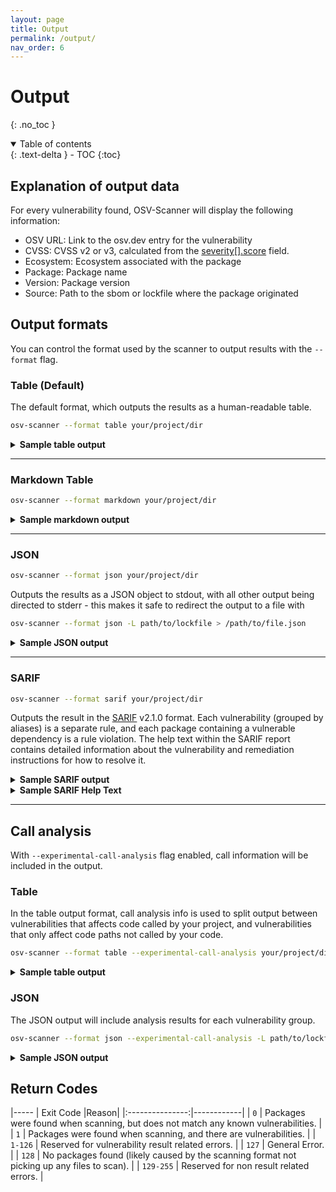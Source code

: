 ```yaml
---
layout: page
title: Output
permalink: /output/
nav_order: 6
---
```

# Output
{: .no_toc }

<details open markdown="block">
  <summary>
    Table of contents
  </summary>
  {: .text-delta }
- TOC
{:toc}
</details>

## Explanation of output data

For every vulnerability found, OSV-Scanner will display the following information:

- OSV URL: Link to the osv.dev entry for the vulnerability
- CVSS: CVSS v2 or v3, calculated from the [severity[].score](https://ossf.github.io/osv-schema/#severity-field) field.
- Ecosystem: Ecosystem associated with the package
- Package: Package name
- Version: Package version
- Source: Path to the sbom or lockfile where the package originated

## Output formats
You can control the format used by the scanner to output results with the `--format` flag.

### Table (Default)

The default format, which outputs the results as a human-readable table.

```bash
osv-scanner --format table your/project/dir
```

<details markdown="1">
<summary><b>Sample table output</b></summary>

```bash
╭─────────────────────────────────────┬──────┬───────────┬──────────────────────────┬─────────┬────────────────────╮
│ OSV URL                             │ CVSS │ ECOSYSTEM │  PACKAGE                 │ VERSION │ SOURCE             │
├─────────────────────────────────────┼──────┼───────────┼──────────────────────────┼─────────┼────────────────────┤
│ https://osv.dev/GHSA-c3h9-896r-86jm | 8.6  │ Go        │ github.com/gogo/protobuf │ 1.3.1   │ path/to/go.mod     │
│ https://osv.dev/GHSA-m5pq-gvj9-9vr8 | 7.5  │ crates.io │ regex                    │ 1.3.1   │ path/to/Cargo.lock │
╰─────────────────────────────────────┴──────┴───────────┴──────────────────────────┴─────────┴────────────────────╯
```
</details>

---

### Markdown Table

```bash
osv-scanner --format markdown your/project/dir
```

<details markdown="1">
<summary><b>Sample markdown output</b></summary>

**Raw output:**

```
| OSV URL | CVSS | Ecosystem | Package | Version | Source |
| --- | --- | --- | --- | --- | --- |
| https://osv.dev/GHSA-c3h9-896r-86jm<br/>https://osv.dev/GO-2021-0053 | 8.6 | Go | github.com/gogo/protobuf | 1.3.1 | ../scorecard-check-osv-e2e/go.mod |
| https://osv.dev/GHSA-m5pq-gvj9-9vr8<br/>https://osv.dev/RUSTSEC-2022-0013 | 7.5 | crates.io | regex | 1.5.1 | ../scorecard-check-osv-e2e/sub-rust-project/Cargo.lock |
```

**Rendered:**

| OSV URL | CVSS | Ecosystem | Package | Version | Source |
| --- | --- | --- | --- | --- | --- |
| https://osv.dev/GHSA-c3h9-896r-86jm<br/>https://osv.dev/GO-2021-0053 | 8.6 | Go | github.com/gogo/protobuf | 1.3.1 | ../scorecard-check-osv-e2e/go.mod |
| https://osv.dev/GHSA-m5pq-gvj9-9vr8<br/>https://osv.dev/RUSTSEC-2022-0013 | 7.5 | crates.io | regex | 1.5.1 | ../scorecard-check-osv-e2e/sub-rust-project/Cargo.lock |

</details>

---

### JSON

```bash
osv-scanner --format json your/project/dir
```

Outputs the results as a JSON object to stdout, with all other output being directed to stderr - this makes it safe to redirect the output to a file with
```bash
osv-scanner --format json -L path/to/lockfile > /path/to/file.json
```

<details markdown="1">
<summary><b>Sample JSON output</b></summary>

```json
{
  "results": [
    {
      "packageSource": {
        "path": "/absolute/path/to/go.mod",
        // One of: lockfile, sbom, git, docker
        "type": "lockfile"
      },
      "packages": [
        {
          "package": {
            "name": "github.com/gogo/protobuf",
            "version": "1.3.1",
            "ecosystem": "Go"
          },
          "vulnerabilities": [
            {
              "id": "GHSA-c3h9-896r-86jm",
              "aliases": [
                "CVE-2021-3121"
              ],
              // ... Full OSV
            },
            {
              "id": "GO-2021-0053",
              "aliases": [
                "CVE-2021-3121",
                "GHSA-c3h9-896r-86jm"
              ],
              // ... Full OSV
            }
          ],
          // Grouping based on aliases, if two vulnerability share the same alias, or alias each other,
          // they are considered the same vulnerability, and is grouped here under the id field.
          "groups": [
            {
              "ids": [
                "GHSA-c3h9-896r-86jm",
                "GO-2021-0053"
              ],
              // Call stack analysis is done using the `--experimental-call-analysis` flag
              // and result is matched against data provided by the advisory to check if
              // affected code is actually being executed.
              "experimentalAnalysis": {
                "GO-2021-0053": {
                  "called": false
                }
              }
            }
          ]
        }
      ]
    },
    {
      "packageSource": {
        "path": "/absolute/path/to/Cargo.lock",
        "type": "lockfile"
      },
      "packages": [
        {
          "package": {
            "name": "regex",
            "version": "1.5.1",
            "ecosystem": "crates.io"
          },
          "vulnerabilities": [
            {
              "id": "GHSA-m5pq-gvj9-9vr8",
              "aliases": [
                "CVE-2022-24713"
              ],
              // ... Full OSV
            },
            {
              "id": "RUSTSEC-2022-0013",
              "aliases": [
                "CVE-2022-24713"
              ],
              // ... Full OSV
            }
          ],
          "groups": [
            {
              "ids": [
                "GHSA-m5pq-gvj9-9vr8",
                "RUSTSEC-2022-0013"
              ]
            }
          ]
        }
      ]
    }
  ]
}
```

</details>


---

### SARIF

```bash
osv-scanner --format sarif your/project/dir
```

Outputs the result in the [SARIF](https://sarifweb.azurewebsites.net/) v2.1.0 format. Each vulnerability (grouped by aliases) is a separate rule, and each package containing a vulnerable dependency is a rule violation. The help text within the SARIF report contains detailed information about the vulnerability and remediation instructions for how to resolve it.

<details markdown="1">
<summary><b>Sample SARIF output</b></summary>

```json
{
  "version": "2.1.0",
  "$schema": "https://json.schemastore.org/sarif-2.1.0.json",
  "runs": [
    {
      "tool": {
        "driver": {
          "informationUri": "https://github.com/google/osv-scanner",
          "name": "osv-scanner",
          "rules": [
            {
              "id": "CVE-2022-24713",
              "shortDescription": {
                "text": "CVE-2022-24713: <advisory summary>"
              },
              "fullDescription": {
                "text": "<Full advisory details>...",
                "markdown": "<Full advisory details>..."
              },
              // Deprecated IDs field contains all alias IDs
              "deprecatedIds": [
                "CVE-2022-24713",
                "RUSTSEC-2022-0013",
                "GHSA-m5pq-gvj9-9vr8"
              ],
              "help": {
                "text": "<Markdown help text>...",
                "markdown": "<Markdown help text>..."
              }
            },
          ],
          "version": "1.4.1"
        }
      },
      "artifacts": [
        {
          "location": {
            "uri": "file:///path/to/sub-rust-project/Cargo.lock"
          },
          "length": -1
        }
      ],
      "results": [
        {
          "ruleId": "CVE-2022-24713",
          "ruleIndex": 0,
          "level": "warning",
          "message": {
            "text": "Package 'regex@1.5.1' is vulnerable to 'CVE-2022-24713' (also known as 'RUSTSEC-2022-0013', 'GHSA-m5pq-gvj9-9vr8')."
          },
          "locations": [
            {
              "physicalLocation": {
                "artifactLocation": {
                  "uri": "file:///path/to/sub-rust-project/Cargo.lock"
                }
              }
            }
          ]
        }
      ]
    }
  ]
}
```

</details>

<details markdown="1">
<summary><b>Sample SARIF Help Text</b></summary>


> **Your dependency is vulnerable to [CVE-2022-24713](https://osv.dev/list?q=CVE-2022-24713)**
> (Also published as:  [RUSTSEC-2022-0013](https://osv.dev/vulnerability/RUSTSEC-2022-0013),  [GHSA-m5pq-gvj9-9vr8](https://osv.dev/vulnerability/GHSA-m5pq-gvj9-9vr8), ).
>
> {:.no_toc}
> ## [RUSTSEC-2022-0013](https://osv.dev/vulnerability/RUSTSEC-2022-0013)
>
> <details>
> <summary>Details</summary>
>
> > Full advisory details...
>
> </details>
>
>
> {:.no_toc}
> ## [GHSA-m5pq-gvj9-9vr8](https://osv.dev/vulnerability/GHSA-m5pq-gvj9-9vr8)
>
> <details>
> <summary>Details</summary>
>
> > Full advisory details...
>
> </details>
>
>
> ---
>
> {:.no_toc}
> ### Affected Packages
>
> | Source | Package Name | Package Version |
> | --- | --- | --- |
> | lockfile:/path/to/rust-project/Cargo.lock | regex | 1.5.1 |
>
> {:.no_toc}
> ## Remediation
>
>
>
> To fix these vulnerabilities, update the vulnerabilities past the listed fixed versions below.
>
> {:.no_toc}
> ### Fixed Versions
>
> | Vulnerability ID | Package Name | Fixed Version |
> | --- | --- | --- |
> | GHSA-m5pq-gvj9-9vr8 | regex | 1.5.5 |
> | RUSTSEC-2022-0013 | regex | 1.5.5 |
>
>
> If you believe these vulnerabilities do not affect your code and wish to ignore them, add them to the ignore list in an
> `osv-scanner.toml` file located in the same directory as the lockfile containing the vulnerable dependency.
>
> See the format and more options in our documentation here: https://google.github.io/osv-scanner/configuration/
>
> Add or append these values to the following config files to ignore this vulnerability:
>
>
> `/path/to/rust-project/osv-scanner.toml`
> ```
> [[IgnoredVulns]]
> id = "CVE-2022-24713"
> reason = "Your reason for ignoring this vulnerability"
> ```

</details>

---

## Call analysis

With `--experimental-call-analysis` flag enabled, call information will be included in the output.

### Table

In the table output format, call analysis info is used to split output between vulnerabilities that
affects code called by your project, and vulnerabilities that only affect code paths not called by
your code.

```bash
osv-scanner --format table --experimental-call-analysis your/project/dir
```

<details markdown="1">
<summary><b>Sample table output</b></summary>

```bash
╭─────────────────────────────────────┬──────┬───────────┬─────────────────┬─────────┬────────────────────╮
│ OSV URL                             │ CVSS │ ECOSYSTEM │ PACKAGE         │ VERSION │ SOURCE             │
├─────────────────────────────────────┼──────┼───────────┼─────────────────┼─────────┼────────────────────┤
│ https://osv.dev/GHSA-qc84-gqf4-9926 │ 8.1  │ crates.io │ crossbeam-utils │ 0.6.6   │ path/to/Cargo.lock │
│ https://osv.dev/RUSTSEC-2022-0041   │      │           │                 │         │                    │
│ https://osv.dev/GHSA-43w2-9j62-hq99 │ 9.8  │ crates.io │ smallvec        │ 1.6.0   │ path/to/Cargo.lock │
│ https://osv.dev/RUSTSEC-2021-0003   │      │           │                 │         │                    │
├─────────────────────────────────────┼──────┼───────────┼─────────────────┼─────────┼────────────────────┤
│ Uncalled vulnerabilities            │      │           │                 │         │                    │
├─────────────────────────────────────┼──────┼───────────┼─────────────────┼─────────┼────────────────────┤
│ https://osv.dev/GHSA-xcf7-rvmh-g6q4 │      │ crates.io │ openssl         │ 0.10.52 │ path/to/Cargo.lock │
│ https://osv.dev/RUSTSEC-2023-0044   │      │           │                 │         │                    │
╰─────────────────────────────────────┴──────┴───────────┴─────────────────┴─────────┴────────────────────╯
```
</details>

### JSON

The JSON output will include analysis results for each vulnerability group.

```bash
osv-scanner --format json --experimental-call-analysis -L path/to/lockfile > /path/to/file.json
```

<details markdown="1">
<summary><b>Sample JSON output</b></summary>

```json
{
  "results": [
    {
      "source": {
        "path": "path/to/Cargo.lock",
        "type": "lockfile"
      },
      "packages": [
                {
          "package": {
            "name": "crossbeam-utils",
            "version": "0.6.6",
            "ecosystem": "crates.io"
          },
          "vulnerabilities": [
            {
              "id": "GHSA-qc84-gqf4-9926",
              "aliases": [
                "CVE-2022-23639"
              ]
              // ... Full OSV
            },
            {
              "id": "RUSTSEC-2022-0041",
              "aliases": [
                "GHSA-qc84-gqf4-9926",
                "CVE-2022-23639"
              ]
              // ... Full OSV
            }
          ],
          "groups": [
            {
              // This vuln has no function info, so no call analysis done
              "ids": [
                "GHSA-qc84-gqf4-9926",
                "RUSTSEC-2022-0041"
              ]
            }
          ]
        },
        {
          "package": {
            "name": "memoffset",
            "version": "0.5.6",
            "ecosystem": "crates.io"
          },
          "vulnerabilities": [
            {
              "id": "GHSA-wfg4-322g-9vqv"
              // ... Full OSV
            },
            {
              "id": "RUSTSEC-2023-0045",
              "aliases": [
                "GHSA-wfg4-322g-9vqv"
              ]
              // ... Full OSV
            }
          ],
          "groups": [
            {
              "ids": [
                "GHSA-wfg4-322g-9vqv",
                "RUSTSEC-2023-0045"
              ],
              // RUSTSEC-2023-0045 does have function info, call analysis is performed
              // the vulnerable function is not called
              "experimentalAnalysis": {
                "RUSTSEC-2023-0045": {
                  "called": false
                }
              }
            }
          ]
        },
        {
          "package": {
            "name": "smallvec",
            "version": "1.6.0",
            "ecosystem": "crates.io"
          },
          "vulnerabilities": [
            {
              "id": "GHSA-43w2-9j62-hq99",
              "aliases": [
                "CVE-2021-25900"
              ]
              // ... Full OSV
            },
            {
              "id": "RUSTSEC-2021-0003",
              "aliases": [
                "CVE-2021-25900",
                "GHSA-43w2-9j62-hq99"
              ]
              // ... Full OSV
            }
          ],
          "groups": [
            {
              "ids": [
                "GHSA-43w2-9j62-hq99",
                "RUSTSEC-2021-0003"
              ],
              // RUSTSEC-2021-0003 does have function info, call analysis is performed
              // the vulnerable function does get called.
              "experimentalAnalysis": {
                "RUSTSEC-2021-0003": {
                  "called": true
                }
              }
            }
          ]
        }
      ]
    }
  ]
}
```

</details>

## Return Codes

|-----
| Exit Code |Reason|
|:---------------:|------------|
| `0` | Packages were found when scanning, but does not match any known vulnerabilities. |
| `1` | Packages were found when scanning, and there are vulnerabilities. |
| `1-126` | Reserved for vulnerability result related errors. |
| `127` | General Error. |
| `128` | No packages found (likely caused by the scanning format not picking up any files to scan). |
| `129-255` | Reserved for non result related errors. |
